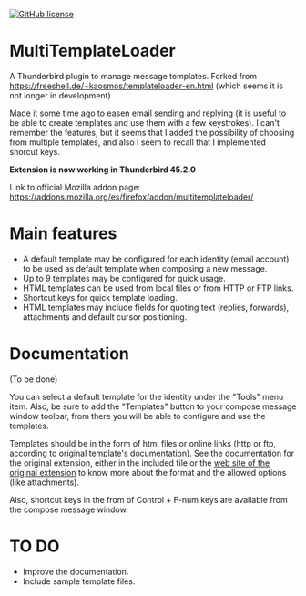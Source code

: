 [![GitHub license](https://img.shields.io/badge/license-MIT-lightgrey.svg)](https://raw.githubusercontent.com/mmistakes/minimal-mistakes/master/LICENSE.txt)

# MultiTemplateLoader

A Thunderbird plugin to manage message templates. Forked from https://freeshell.de/~kaosmos/templateloader-en.html (which seems it is not longer in development)

Made it some time ago to easen email sending and replying (it is useful to be able to create templates and use them with a few keystrokes). I can't remember the features, but it seems that I added the possibility of choosing from multiple templates, and also I seem to recall that I implemented shorcut keys.

**Extension is now working in Thunderbird 45.2.0**

Link to official Mozilla addon page: https://addons.mozilla.org/es/firefox/addon/multitemplateloader/

# Main features

- A default template may be configured for each identity (email account) to be used as default template when composing a new message.
- Up to 9 templates may be configured for quick usage.
- HTML templates can be used from local files or from HTTP or FTP links.
- Shortcut keys for quick template loading.
- HTML templates may include fields for quoting text (replies, forwards), attachments and default cursor positioning.

# Documentation

(To be done)

You can select a default template for the identity under the "Tools" menu item. Also, be sure to add the "Templates" button to your compose message window toolbar, from there you will be able to configure and use the templates.

Templates should be in the form of html files or online links (http or ftp, according to original template's documentation). See the documentation for the original extension, either in the included file or the [web site of the original extension](https://freeshell.de/~kaosmos/templateloader-en.html) to know more about the format and the allowed options (like attachments).

Also, shortcut keys in the from of Control + F-num keys are available from the compose message window.

# TO DO

- Improve the documentation.
- Include sample template files.
